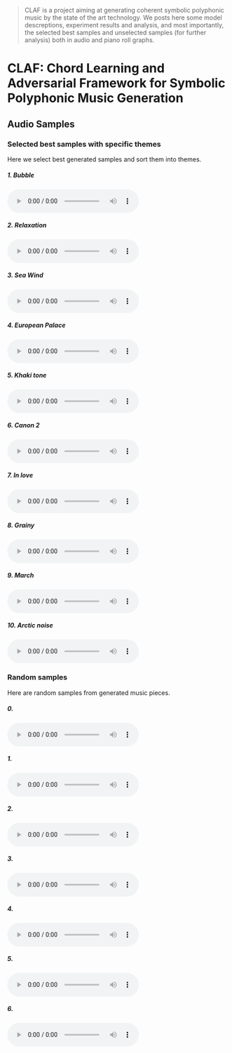 > CLAF is a project aiming at generating coherent symbolic polyphonic music by the state of the art technology.
>   We posts here some model descreptions, experiment results and analysis, and most importantly, the selected best samples
>   and unselected samples (for further analysis) both in audio and piano roll graphs.

# CLAF: Chord Learning and Adversarial Framework for Symbolic Polyphonic Music Generation 

## Audio Samples

### Selected best samples with specific themes

Here we select best generated samples and sort them into themes.

##### 1. Bubble

<audio src="/assets/1-bubble.mp3" controls preload></audio>

##### 2. Relaxation

<audio src="/assets/2-relax.mp3" controls preload></audio>

##### 3. Sea Wind

<audio src="/assets/3-sea-wind.mp3" controls preload></audio>

##### 4. European Palace

<audio src="/assets/4-欧洲皇宫.mp3" controls preload></audio>

##### 5. Khaki tone

<audio src="/assets/5-卡其色调.mp3" controls preload></audio>

##### 6. Canon 2

<audio src="/assets/6-卡农2.mp3" controls preload></audio>

##### 7. In love

<audio src="/assets/7-恋爱.mp3" controls preload></audio>

##### 8. Grainy

<audio src="/assets/8-颗粒感.mp3" controls preload></audio>

##### 9. March

<audio src="/assets/9-进行曲.mp3" controls preload></audio>

##### 10. Arctic noise

<audio src="/assets/10-北极噪声.mp3" controls preload></audio>

### Random samples

Here are random samples from generated music pieces.

##### 0. 

<audio src="/assets/0.mp3" controls preload></audio>

##### 1. 

<audio src="/assets/1.mp3" controls preload></audio>

##### 2. 

<audio src="/assets/2.mp3" controls preload></audio>

##### 3. 

<audio src="/assets/3.mp3" controls preload></audio>

##### 4. 

<audio src="/assets/4.mp3" controls preload></audio>

##### 5. 

<audio src="/assets/5.mp3" controls preload></audio>

##### 6. 

<audio src="/assets/6.mp3" controls preload></audio>


